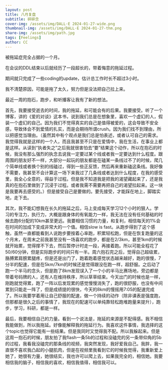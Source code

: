 ```yaml
---
layout: post
title: 八月复盘
subtitle: 碎碎念
cover-img: /assets/img/DALL·E 2024-01-27-wide.png
thumbnail-img: /assets/img/DALL·E 2024-01-27-thm.png
share-img: /assets/img/path.jpg
tags: [Feelings]
author: CC
---
```


被拖延症完全占据的一个月。

在会议的DDL结束以后就经历了一段超长的，带着悔意的拖延过程。

期间就只完成了一些coding的update，估计总工作时长不超过3小时。

我不清楚原因，可能是拖了太久，努力但是没法把自己拉上来。

最近一周的抱石，跑步，和听播客让我有了新的想法。

首先，我要接受逝去的时间，我的拖延，和可能会有的后果。我要接受。听了一个博客，讲的《爱的对谈》这本书，说到我们总是在想象里，喜欢一个虚幻的人，假装一个虚幻的自己。因为我们不觉得真实的自己是值得被爱的，这会导致不安全感，导致体会不到爱情的扎实，而是会期待所谓crush。因为我们找不到理由，所以把感觉当理由。（虽然其中有个观点是我们总是怕表述，或者认可自己的需求。我觉得我就是这样的一个人，而且我甚至不只是在爱情中，我在生活，在事业上都是这样。从读到“执者失之”之后我就很害怕去“要”结果这个动作，所以在抱石的时候，我没有那么强烈的执念去说我一定要过某个线或者我一定要达到什么程度。跟周围的朋友好不一样，大部分一起玩的朋友都是在磕某一条线过不了的时候，爬几个简单线或者换个别的线磕过，得到一些正反馈，然后再来重新磕这条线。我好像不需要，我甚至不会计算这一场下来我过了几条线或者达到什么程度，在我的感受里，我全心全意的，得益于过程。但是我不知道我是把我的渴望藏起来了，还是我真的在抱石里做到了沉浸于过程。或者我需不需要再把自己的渴望拉起来。这一块是我要再去感受的。）但是接受自己是要做的。要先接受，才能踩在地上，脚踏实地，走下去。

其次，我不能幻想我在长久的拖延之后，马上变成每天学习12个小时的狠人。学习的专注力，执行力，大概是跟身体的有氧能力一样，我无法在没有任何基础的时候去跑6分配的10km甚至更远。我要相信习惯的力量，和复利，相信每天的1%会在时间的加成下变成非常大的一个值。相信slow is fast。从跑步得到了这个感触，虽然一直都能看到人说跑步要按着心率跑，积累轻松跑，但是在恢复跑量的这个月末，在周末之前我甚至没有一场喜欢的跑步，都是在2/3km，甚至1km的时候就开始累，觉得撑不下去，然后暂停计时走一段，再接着跑。所以可能全程花了50/60分钟，但是实际跑步的时间只有一半。周六抱石完之后，觉得自己超级累，胳膊累肩膀累腿疼，但是还是出门了，跑着跑着感觉状态越来越好，跑的很慢，7分半的配速，但是在5km/7km的时候还是觉得跟没在跑一样，超舒服。之后动了跑一个半马的念头，但是跑了8km发现误入了一个小的半马比赛场地，旁边都是带着号码牌的人，还有人在维持秩序，所以草草结束。今天出门的时候也是一样，刚跑就觉得累，跑了一阵以后发现累的感觉慢慢消失了，跑的很舒服，也没有中间累到只能走一阵了，但是成绩提的很快，今天的8km的慢摇用7:05的配速完成了。所以我要学着用让自己舒服的配速，做一个持续的动作（除非课表是强度跑，但那都是很久之后的事情了，我现在的配速可以单纯靠轻松跑堆跑量来提升），跑步，学习，科研，都是一样。

最后，我要相信自己的力量。看到一个说法是，拖延的来源是不配得感。我不相信我能做到，所以我拖延。好像能解释我的拖延行为。我喜欢这件事情，我选择的这个topic也觉得它能有一些结果。但是我同时又觉得我不配。所以我躲起来。但是这周一抱石的时候，朋友拍了我flash一条5b的过程和没磕完的另一条带仰角的5b的过程，我看我没磕完的那条线的视频，我突然发现，我好爱我自己。我胖，我一直很不喜欢我凸起的小腿肌肉，但是在视频里我看到它的时候我觉得，我重新爱上她了，她很有力量，她很结实，我也许可以爬上去，如果我完全的，相信她。我要相信我的脑子，相信我的喜欢，相信我值得，相信我可以。
